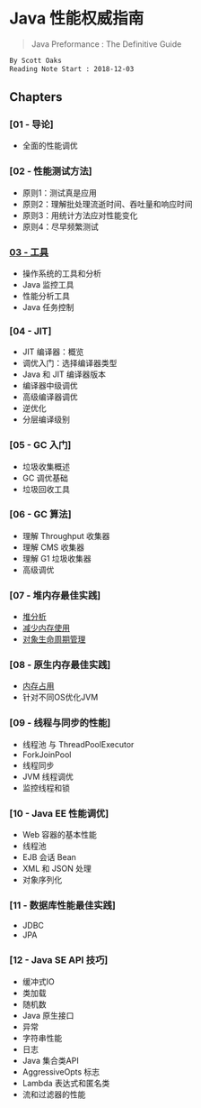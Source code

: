 # Java 性能权威指南
> Java Preformance : The Definitive Guide
```md
By Scott Oaks
Reading Note Start : 2018-12-03 
```

## Chapters
### [01 - 导论]
* 全面的性能调优

### [02 - 性能测试方法]
* 原则1：测试真是应用
* 原则2：理解批处理流逝时间、吞吐量和响应时间
* 原则3：用统计方法应对性能变化
* 原则4：尽早频繁测试

### [03 - 工具](chapter/chapter-3_tools.md)
* 操作系统的工具和分析
* Java 监控工具
* 性能分析工具
* Java 任务控制

### [04 - JIT]
* JIT 编译器：概览
* 调优入门：选择编译器类型
* Java 和 JIT 编译器版本
* 编译器中级调优
* 高级编译器调优
* 逆优化
* 分层编译级别

### [05 - GC 入门]
* 垃圾收集概述
* GC 调优基础
* 垃圾回收工具

### [06 - GC 算法]
* 理解 Throughput 收集器
* 理解 CMS 收集器
* 理解 G1 垃圾收集器
* 高级调优

### [07 - 堆内存最佳实践]
* [堆分析](chapter/chapter-7.1_heap-memory-analysis.md)
* [减少内存使用](chapter/chapter-7.2_reduce-memory-usage.md)
* [对象生命周期管理](chapter/chapter-7.3_object-lifecycle-mgt.md)

### [08 - 原生内存最佳实践]
* [内存占用](chapter/chapter-8_native-momery.md)
* 针对不同OS优化JVM

### [09 - 线程与同步的性能]
* 线程池 与 ThreadPoolExecutor
* ForkJoinPool
* 线程同步
* JVM 线程调优
* 监控线程和锁

### [10 - Java EE 性能调优]
* Web 容器的基本性能
* 线程池
* EJB 会话 Bean
* XML 和 JSON 处理
* 对象序列化

### [11 - 数据库性能最佳实践]
* JDBC
* JPA

### [12 - Java SE API 技巧]
* 缓冲式IO
* 类加载
* 随机数
* Java 原生接口
* 异常
* 字符串性能
* 日志
* Java 集合类API
* AggressiveOpts 标志
* Lambda 表达式和匿名类
* 流和过滤器的性能